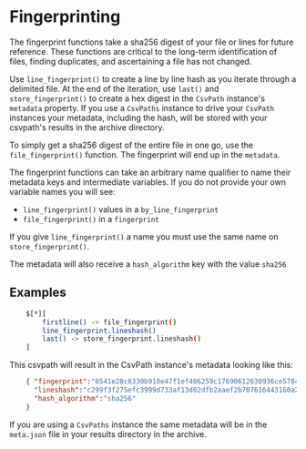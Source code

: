 
# Fingerprinting

The fingerprint functions take a sha256 digest of your file or lines for future reference. These functions are critical to the long-term identification of files, finding duplicates, and ascertaining a file has not changed.

Use `line_fingerprint()` to create a line by line hash as you iterate through a delimited file. At the end of the iteration, use `last()` and `store_fingerprint()` to create a hex digest in the `CsvPath` instance's `metadata` property. If you use a `CsvPaths` instance to drive your `CsvPath` instances your metadata, including the hash, will be stored with your csvpath's results in the archive directory.

To simply get a sha256 digest of the entire file in one go, use the `file_fingerprint()` function. The fingerprint will end up in the `metadata`.

The fingerprint functions can take an arbitrary name qualifier to name their metadata keys and intermediate variables. If you do not provide your own variable names you will see:
- `line_fingerprint()` values in a `by_line_fingerprint`
- `file_fingerprint()` in a `fingerprint`

If you give `line_fingerprint()` a name you must use the same name on `store_fingerprint()`.

The metadata will also receive a `hash_algorithm` key with the value `sha256`

## Examples

```bash
    $[*][
        firstline() -> file_fingerprint()
        line_fingerprint.lineshash()
        last() -> store_fingerprint.lineshash()
    ]
```

This csvpath will result in the CsvPath instance's metadata looking like this:

```json
    { "fingerprint":"6541e28c6330b910e47f1ef406259c17690612630936ce5784522cf05afadffa",
      "lineshash":"c299f3f275efc3999d733af13d02dfb2aaef2b707616443160a24c0f96f026b3",
      "hash_algorithm":"sha256"
    }
```

If you are using a `CsvPaths` instance the same metadata will be in the `meta.json` file in your results directory in the archive.

